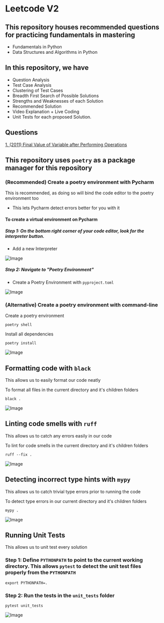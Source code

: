 # Leetcode V2

## This repository houses recommended questions for practicing fundamentals in mastering
- Fundamentals in Python
- Data Structures and Algorithms in Python

## In this repository, we have
- Question Analysis
- Test Case Analysis
- Clustering of Test Cases
- Breadth First Search of Possible Solutions
- Strengths and Weaknesses of each Solution
- Recommended Solution
- Video Explanation + Live Coding
- Unit Tests for each proposed Solution.

## Questions

[1. (2011) Final Value of Variable after Performing Operations](final_value_of_variable_after_performing_operations/README.md)

## This repository uses `poetry` as a package manager for this repository

### (Recommended) Create a poetry environment with Pycharm

This is recommended, as doing so will bind the code editor to the poetry environment too
- This lets Pycharm detect errors better for you with it

#### To create a virtual environment on Pycharm

##### Step 1: On the bottom right corner of your code editor, look for the interpreter button.
- Add a new Interpreter

![Image](./images/step_1_add_new_interpreter.png)

##### Step 2: Navigate to "Poetry Environment"
- Create a Poetry Environment with `pyproject.toml`

![Image](./images/step_2_create_poetry_environment.png)

### (Alternative) Create a poetry environment with command-line

Create a poetry environment

```commandline
poetry shell
```

Install all dependencies

```commandline
poetry install
```

![Image](./images/alternative_poetry_environment_with_commandline.png)

## Formatting code with `black`

This allows us to easily format our code neatly

To format all files in the current directory and it's children folders

```commandline
black .
```

![Image](./images/format_code_with_black.png)

## Linting code smells with `ruff`

This allows us to catch any errors easily in our code

To lint for code smells in the current directory and it's children folders

```commandline
ruff --fix .
```

![Image](./images/lint_code_with_ruff.png)

## Detecting incorrect type hints with `mypy`

This allows us to catch trivial type errors prior to running the code

To detect type errors in our current directory and it's children folders

```commandline
mypy .
```

![Image](./images/detect_type_errors_with_mypy.png)

## Running Unit Tests

This allows us to unit test every solution

### Step 1: Define `PYTHONPATH` to point to the current working directory. This allows `pytest` to detect the unit test files properly from the `PYTHONPATH`

```commandline
export PYTHONPATH=.
```

### Step 2: Run the tests in the `unit_tests` folder

```commandline
pytest unit_tests
```

![Image](./images/running_unit_tests.png)